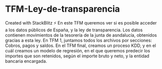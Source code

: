 # TFM-Ley-de-transparencia
Created with StackBlitz ⚡️
En este TFM queremos ver si es posible acceder a los datos públicos de España, y la ley de transparencia.
Los datos contienen movimientos de la tesorería de la junta de asndalucía, obtenidos gracias a esta ley.
En TFM 1, juntamos todos los archivos por secciones: Cobros, pagos y saldos.
En el TFM final, creamos un proceso KDD, y en el cuál creamos un modelo de regresión, en el que queremos predecir los importes que son retenidos, según el importe bruto y neto, y la entidad bancaria encargada.
